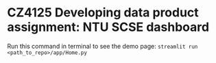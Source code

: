 # CZ4125 Developing data product assignment: NTU SCSE dashboard

Run this command in terminal to see the demo page:
`streamlit run <path_to_repo>/app/Home.py`
